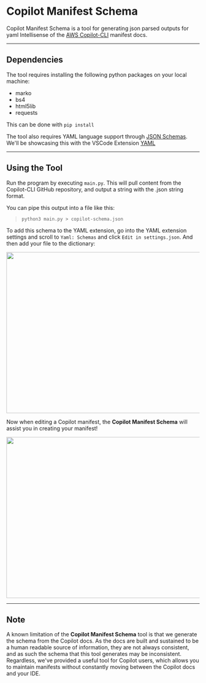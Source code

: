# __Copilot Manifest Schema__
Copilot Manifest Schema is a tool for generating json parsed outputs for yaml Intellisense of the [AWS Copilot-CLI](https://aws.github.io/copilot-cli/) manifest docs.

---

## __Dependencies__
The tool requires installing the following python packages on your local machine:
- marko
- bs4
- html5lib
- requests

This can be done with `pip install`

The tool also requires YAML language support through [JSON Schemas](https://json-schema.org/). We'll be showcasing this with the VSCode Extension [YAML](https://marketplace.visualstudio.com/items?itemName=redhat.vscode-yaml)

---

## __Using the Tool__
Run the program by executing `main.py`. This will pull content from the Copilot-CLI GitHub repository, and output a string with the .json string format.

You can pipe this output into a file like this:

> ```python3 main.py > copilot-schema.json```

To add this schema to the YAML extension, go into the YAML extension settings and scroll to `Yaml: Schemas` and click `Edit in settings.json`. And then add your file to the dictionary:

<img src="assets/config.gif" width="738" height="420"/>

Now when editing a Copilot manifest, the __Copilot Manifest Schema__ will assist you in creating your manifest!

<img src="assets/demo.gif" width="738" height="420"/>

---

## __Note__

A known limitation of the __Copilot Manifest Schema__ tool is that we generate the schema from the Copilot docs. As the docs are built and sustained to be a human readable source of information, they are not always consistent, and as such the schema that this tool generates may be inconsistent. Regardless, we've provided a useful tool for Copilot users, which allows you to maintain manifests without constantly moving between the Copilot docs and your IDE.
